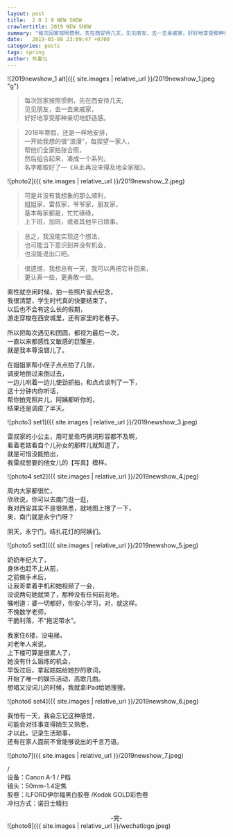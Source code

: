 ```yaml
---
layout: post
title:  2 0 1 9 NEW SHOW
crawlertitle: 2019 NEW SHOW
summary: "每次回家按照惯例，先在西安待几天，见见朋友，去一去亲戚家，好好地享受那种亲切地舒适感。"
date:   2019-03-08 23:09:47 +0700
categories: posts
tags: spring
author: 外套乜
---
```


![2019newshow_1 alt]({{ site.images | relative_url }}/2019newshow_1.jpeg "g")

>每次回家按照惯例，先在西安待几天,   
>见见朋友，去一去亲戚家，  
>好好地享受那种亲切地舒适感。  

>2018年寒假，还是一样地安排，  
>一开始我想的很“浪漫”，每探望一家人，  
>帮他们全家拍张合照，  
>然后组合起来，凑成一个系列，  
>名字都取好了—《从此再没来得及地全家福》。  

![photo2]({{ site.images | relative_url }}/2019newshow_2.jpeg)

>可是并没有我想象的那么顺利，  
>姐姐家，雷叔家，爷爷家，朋友家，  
>基本每家都是，忙忙碌碌，  
>上下班，加班，或者其他平日琐事。  

>总之，我没能实现这个想法，  
>也可能当下意识到并没有机会，  
>也没能说出口吧。

>很遗憾，我想总有一天，我可以再把它补回来，  
>更认真一些，更勇敢一些。  

索性就空闲时候，拍一些照片留点纪念，  
我很清楚，学生时代真的快要结束了，  
以后也不会有这么长的假期，  
游走穿梭在西安城里，还有家里的老巷子。  

所以把每次遇见和团圆，都视为最后一次，  
一直以来都感性又敏感的巨蟹座，  
就是我本尊没错儿了。  

在姐姐家帮小侄子点点拍了几张，  
调皮地倒过来倒过去，  
一边儿哄着一边儿使劲抓拍，和点点谈判了一下，  
这十分钟内你听话，  
帮你拍完照片儿，阿姨都听你的，  
结果还是调皮了半天。  

![photo3 set1]({{ site.images | relative_url }}/2019newshow_3.jpeg)

雷叔家的小公主，用可爱乖巧俩词形容都不及啊，  
看着老姑看自个儿孙女的那样儿就知道了，  
就是可惜没能拍出，  
我雷叔想要的他女儿的【写真】模样。  

![photo4 set2]({{ site.images | relative_url }}/2019newshow_4.jpeg)

周内大家都很忙，  
欣欣说，你可以去南门逛一逛，  
我对西安其实不是很熟悉，就地图上搜了一下，  
奥，南门就是永宁门呀？  

阴天，永宁门，结扎花灯的阿姨们。  

![photo5 set3]({{ site.images | relative_url }}/2019newshow_5.jpeg)

奶奶年纪大了，  
身体也赶不上从前，  
之前做手术后，  
让我哥拿着手机和她视频了一会，  
没说两句她就哭了，那种没有任何前兆地，  
嘱咐道：婆一切都好，你安心学习，对，就这样。  
不愧数学老师，  
干脆利落，不“拖泥带水”。  

我家住6楼，没电梯，  
对老年人来说，  
上下楼可算是很累人了，  
她没有什么锻炼的机会，  
早饭过后，拿起姑姑给她抄的歌词，  
开始了唯一的娱乐活动，高歌几曲。  
想唱又没词儿的时候，我就拿iPad给她搜搜。  

![photo6 set4]({{ site.images | relative_url }}/2019newshow_6.jpeg)

我怕有一天，我会忘记这种感觉，  
可能会对往事变得陌生又熟悉，  
才以此，记录生活琐事，  
还有在家人面前不曾能够说出的千言万语。  

![photo7]({{ site.images | relative_url }}/2019newshow_7.jpeg)

/  
设备：Canon A-1 / P档  
镜头：50mm-1.4定焦  
胶卷：ILFORD伊尔福黑白胶卷 /Kodak GOLD彩色卷  
冲扫方式：诺日士精扫  
  
  
  
  


<center>-完-</center>  
![photo8]({{ site.images | relative_url }}/wechatlogo.jpeg)
